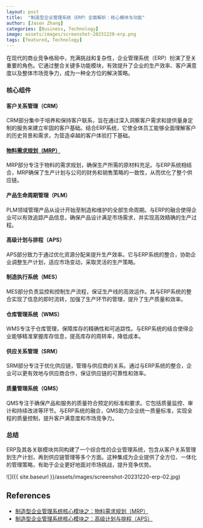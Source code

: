 ```yaml
---
layout: post
title:  "制造型企业管理系统（ERP）全面解析：核心模块与功能"
author: [Jason Zhang]
categories: [Business, Technology]
image: assets/images/screenshot-20231220-erp.png
tags: [featured, Technology]
---
```

在现代的商业竞争格局中，充满挑战和复杂性，企业管理系统（ERP）扮演了至关重要的角色。它通过整合关键多功能模块，有效提升了企业的生产效率、客户满意度以及整体市场竞争力，成为一种全方位的解决策略。

### 核心组件

#### 客户关系管理（CRM）
CRM部分集中于培养和保持客户联系，旨在通过深入洞察客户需求和提供量身定制的服务来建立牢固的客户基础。结合ERP系统，它使全体员工能够全面理解客户的历史背景和需求，为营造卓越的客户体验打下基础。

#### [物料需求规划（MRP）][mrp]
MRP部分专注于物料的需求规划，确保生产所需的原材料充足。与ERP系统相结合，MRP确保了生产计划与公司的财务和销售策略的一致性，从而优化了整个供应链。

#### 产品生命周期管理（PLM）
PLM领域管理产品从设计开始至制造和维护的全部生命周期。与ERP的融合使得企业可以有效追踪产品信息，确保产品设计满足市场需求，并实现高效精确的生产过程。

#### 高级计划与排程（APS）
APS部分致力于通过优化资源分配来提升生产效率。它与ERP系统的整合，协助企业调整生产计划，适应市场变动，采取灵活的生产策略。

#### 制造执行系统（MES）
MES部分负责监控和控制生产流程，保证生产线的高效运作。其与ERP系统的整合实现了信息的即时流转，加强了生产环节的管理，提升了生产质量和效率。

#### 仓库管理系统（WMS）
WMS专注于仓库管理，保障库存的精确性和可追踪性。与ERP系统的结合使得企业能够精准掌握库存信息，提高库存的周转率，降低成本。

#### 供应关系管理（SRM）
SRM部分专注于优化供应链，管理与供应商的关系。通过与ERP系统的整合，企业可以更有效地与供应商合作，保证供应链的可靠性和效率。

#### 质量管理系统（QMS）
QMS专注于确保产品和服务的质量符合预定的标准和要求。它包括质量监控、审计和持续改进等环节。与ERP系统的融合，QMS助力企业统一质量标准，实现全程的质量控制，提升客户满意度和市场竞争力。

### 总结
ERP及其各关联模块共同构建了一个综合性的企业管理系统，包含从客户关系管理到生产计划，再到供应链管理等多个方面。这种集成为企业提供了全方位、一体化的管理策略，有助于企业更好地面对市场挑战，提升竞争优势。

![]({{ site.baseurl }}/assets/images/screenshot-20231220-erp-02.jpg)


## References
- [制造型企业管理系统核心模块之：物料需求规划（MRP）][mrp]
- [制造型企业管理系统核心模块之：高级计划与排程（APS）][aps]

[mrp]: https://junxinzhang.github.io/mrp/
[aps]: https://junxinzhang.github.io/aps/
